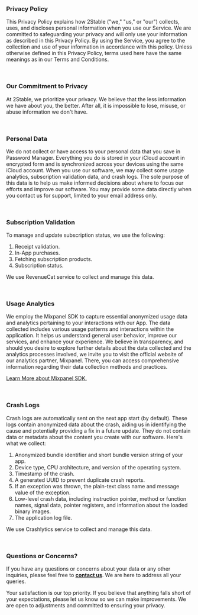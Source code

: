 ### Privacy Policy
This Privacy Policy explains how 2Stable ("we," "us," or "our") collects, uses, and discloses personal information when you use our Service. We are committed to safeguarding your privacy and will only use your information as described in this Privacy Policy. By using the Service, you agree to the collection and use of your information in accordance with this policy. Unless otherwise defined in this Privacy Policy, terms used here have the same meanings as in our Terms and Conditions.

<br>

### Our Commitment to Privacy
At 2Stable, we prioritize your privacy. We believe that the less information we have about you, the better. After all, it is impossible to lose, misuse, or abuse information we don't have.

<br>

### Personal Data
We do not collect or have access to your personal data that you save in Password Manager. Everything you do is stored in your iCloud account in encrypted form and is synchronized across your devices using the same iCloud account. When you use our software, we may collect some usage analytics, subscription validation data, and crash logs. The sole purpose of this data is to help us make informed decisions about where to focus our efforts and improve our software. You may provide some data directly when you contact us for support, limited to your email address only.

<br>

### Subscription Validation
To manage and update subscription status, we use the following:

1. Receipt validation.
2. In-App purchases.
3. Fetching subscription products.
4. Subscription status.

We use RevenueCat service to collect and manage this data.

<br>

### Usage Analytics
We employ the Mixpanel SDK to capture essential anonymized usage data and analytics pertaining to your interactions with our App. The data collected includes various usage patterns and interactions within the application. It helps us understand general user behavior, improve our services, and enhance your experience. We believe in transparency, and should you desire to explore further details about the data collected and the analytics processes involved, we invite you to visit the official website of our analytics partner, Mixpanel. There, you can access comprehensive information regarding their data collection methods and practices.

[Learn More about Mixpanel SDK.](https://mixpanel.com/legal/app-store-privacy-details)

<br>

### Crash Logs
Crash logs are automatically sent on the next app start (by default). These logs contain anonymized data about the crash, aiding us in identifying the cause and potentially providing a fix in a future update. They do not contain data or metadata about the content you create with our software. Here's what we collect:

1. Anonymized bundle identifier and short bundle version string of your app.
2. Device type, CPU architecture, and version of the operating system.
3. Timestamp of the crash.
4. A generated UUID to prevent duplicate crash reports.
5. If an exception was thrown, the plain-text class name and message value of the exception.
6. Low-level crash data, including instruction pointer, method or function names, signal data, pointer registers, and information about the loaded binary images.
7. The application log file.

We use Crashlytics service to collect and manage this data.

<br>

### Questions or Concerns?
If you have any questions or concerns about your data or any other inquiries, please feel free to [**contact us**](passwords://contact?subject=Privacy). We are here to address all your queries.

Your satisfaction is our top priority. If you believe that anything falls short of your expectations, please let us know so we can make improvements. We are open to adjustments and committed to ensuring your privacy.